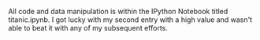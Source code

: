 All code and data manipulation is within the IPython Notebook titled titanic.ipynb.  I got lucky with my second entry with a high value and wasn't able to beat it with any of my subsequent efforts.
